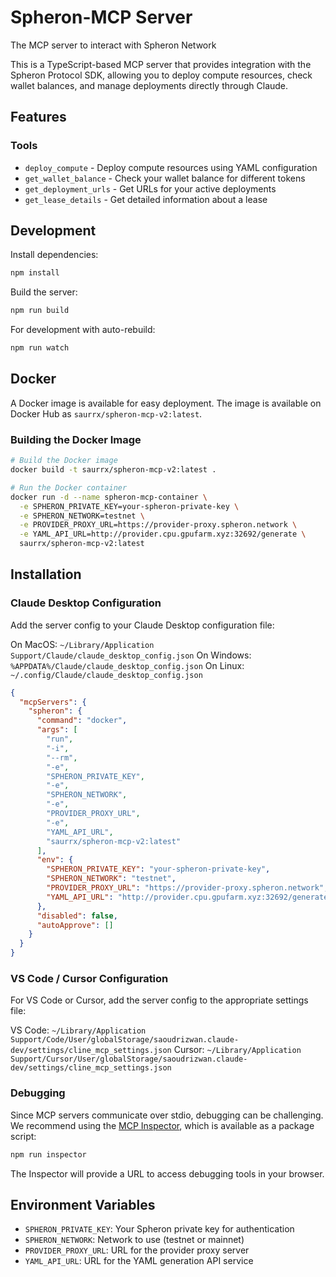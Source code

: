 # Spheron-MCP Server

The MCP server to interact with Spheron Network

This is a TypeScript-based MCP server that provides integration with the Spheron Protocol SDK, allowing you to deploy compute resources, check wallet balances, and manage deployments directly through Claude.

## Features

### Tools
- `deploy_compute` - Deploy compute resources using YAML configuration
- `get_wallet_balance` - Check your wallet balance for different tokens
- `get_deployment_urls` - Get URLs for your active deployments
- `get_lease_details` - Get detailed information about a lease

## Development

Install dependencies:
```bash
npm install
```

Build the server:
```bash
npm run build
```

For development with auto-rebuild:
```bash
npm run watch
```

## Docker

A Docker image is available for easy deployment. The image is available on Docker Hub as `saurrx/spheron-mcp-v2:latest`.

### Building the Docker Image

```bash
# Build the Docker image
docker build -t saurrx/spheron-mcp-v2:latest .

# Run the Docker container
docker run -d --name spheron-mcp-container \
  -e SPHERON_PRIVATE_KEY=your-spheron-private-key \
  -e SPHERON_NETWORK=testnet \
  -e PROVIDER_PROXY_URL=https://provider-proxy.spheron.network \
  -e YAML_API_URL=http://provider.cpu.gpufarm.xyz:32692/generate \
  saurrx/spheron-mcp-v2:latest
```

## Installation

### Claude Desktop Configuration

Add the server config to your Claude Desktop configuration file:

On MacOS: `~/Library/Application Support/Claude/claude_desktop_config.json`
On Windows: `%APPDATA%/Claude/claude_desktop_config.json`
On Linux: `~/.config/Claude/claude_desktop_config.json`

```json
{
  "mcpServers": {
    "spheron": {
      "command": "docker",
      "args": [
        "run",
        "-i",
        "--rm",
        "-e",
        "SPHERON_PRIVATE_KEY",
        "-e",
        "SPHERON_NETWORK",
        "-e",
        "PROVIDER_PROXY_URL",
        "-e",
        "YAML_API_URL",
        "saurrx/spheron-mcp-v2:latest"
      ],
      "env": {
        "SPHERON_PRIVATE_KEY": "your-spheron-private-key",
        "SPHERON_NETWORK": "testnet",
        "PROVIDER_PROXY_URL": "https://provider-proxy.spheron.network",
        "YAML_API_URL": "http://provider.cpu.gpufarm.xyz:32692/generate"
      },
      "disabled": false,
      "autoApprove": []
    }
  }
}
```

### VS Code / Cursor Configuration

For VS Code or Cursor, add the server config to the appropriate settings file:

VS Code: `~/Library/Application Support/Code/User/globalStorage/saoudrizwan.claude-dev/settings/cline_mcp_settings.json`
Cursor: `~/Library/Application Support/Cursor/User/globalStorage/saoudrizwan.claude-dev/settings/cline_mcp_settings.json`

### Debugging

Since MCP servers communicate over stdio, debugging can be challenging. We recommend using the [MCP Inspector](https://github.com/modelcontextprotocol/inspector), which is available as a package script:

```bash
npm run inspector
```

The Inspector will provide a URL to access debugging tools in your browser.

## Environment Variables

- `SPHERON_PRIVATE_KEY`: Your Spheron private key for authentication
- `SPHERON_NETWORK`: Network to use (testnet or mainnet)
- `PROVIDER_PROXY_URL`: URL for the provider proxy server
- `YAML_API_URL`: URL for the YAML generation API service
